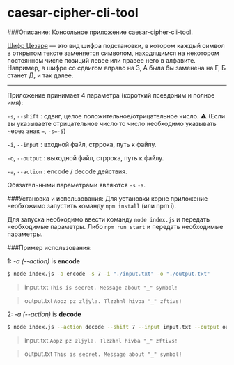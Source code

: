 # caesar-cipher-cli-tool

###Описание:
Консольное приложение caesar-cipher-cli-tool.

[Шифр Цезаря](https://ru.wikipedia.org/wiki/%D0%A8%D0%B8%D1%84%D1%80_%D0%A6%D0%B5%D0%B7%D0%B0%D1%80%D1%8F) — это вид шифра подстановки, в котором каждый символ в открытом тексте заменяется символом, находящимся на некотором постоянном числе позиций левее или правее него в алфавите. Например, в шифре со сдвигом вправо на 3, А была бы заменена на Г, Б станет Д, и так далее.

---

Приложение принимает 4 параметра (короткий псевдоним и полное имя):

`-s`, `--shift` : сдвиг, целое положительное/отрицательное число. :warning: (Если вы указываете отрицательное число то число необходимо указывать через знак `=`, `-s=-5`)

`-i`, `--input` : входной файл, стррока, путь к файлу.

`-o`, `--output` : выходной файл, стррока, путь к файлу.

`-a`, `--action` : encode / decode действия.

Обязательными параметрами являются `-s` `-a`.

###Установка и использования:
Для установки корне приложение необхожимо запустить команду `npm install` (или npm i).

Для запуска необходимо ввести команду `node index.js` и передать необходимые параметры.
Либо `npm run start` и передать необходимые параметры.

###Пример использования:

1: _-a (--action)_ is **encode**

```bash
$ node index.js -a encode -s 7 -i "./input.txt" -o "./output.txt"
```

> input.txt
> `This is secret. Message about "_" symbol!`

> output.txt
> `Aopz pz zljyla. Tlzzhnl hivba "_" zftivs!`

2: _-a (--action)_ is **decode**

```bash
$ node index.js --action decode --shift 7 --input input.txt --output output.txt
```

> input.txt
> `Aopz pz zljyla. Tlzzhnl hivba "_" zftivs!`

> output.txt
> `This is secret. Message about "_" symbol!`
